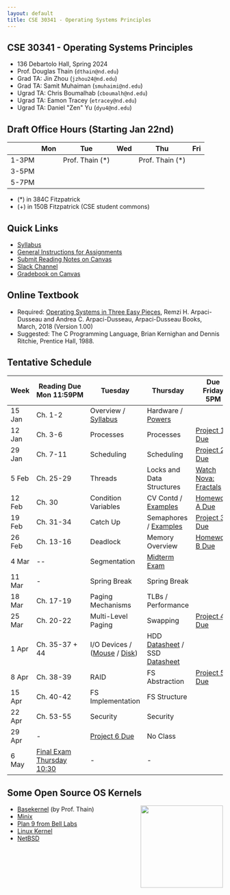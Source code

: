 ```yaml
---
layout: default
title: CSE 30341 - Operating Systems Principles
---
```


## CSE 30341 - Operating Systems Principles

- 136 Debartolo Hall, Spring 2024
- Prof. Douglas Thain (`dthain@nd.edu`)
- Grad TA: Jin Zhou (`jzhou24@nd.edu`)
- Grad TA: Samit Muhaiman (`smuhaimi@nd.edu`)
- Ugrad TA: Chris Boumalhab (`cboumalh@nd.edu`)
- Ugrad TA: Eamon Tracey (`etracey@nd.edu`)
- Ugrad TA: Daniel "Zen" Yu (`dyu4@nd.edu`)

## Draft Office Hours (Starting Jan 22nd)

|      | Mon | Tue | Wed | Thu | Fri |
|------|-----|-----|-----|-----|-----|
|1-3PM |     | Prof. Thain (\*)|     | Prof. Thain (\*) |  |
|3-5PM |     |     |     |     |     |
|5-7PM |     |     |     |     |     |

- (\*) in 384C Fitzpatrick
- (+) in 150B Fitzpatrick (CSE student commons)

## Quick Links

- [Syllabus](syllabus)
- [General Instructions for Assignments](general)
- [Submit Reading Notes on Canvas](https://canvas.nd.edu/courses/82668/assignments)
- [Slack Channel](https://nd-cse.slack.com/archives/C06D9T46UG2)
- [Gradebook on Canvas](https://canvas.nd.edu/courses/82668/gradebook)

## Online Textbook

- Required: [Operating Systems in Three Easy Pieces](https://pages.cs.wisc.edu/~remzi/OSTEP), Remzi H. Arpaci-Dusseau and Andrea C. Arpaci-Dusseau, Arpaci-Dusseau Books, March, 2018 (Version 1.00)
- Suggested: The C Programming Language, Brian Kernighan and Dennis Ritchie, Prentice Hall, 1988.

## Tentative Schedule

|Week|Reading&nbsp;Due Mon&nbsp;11:59PM |Tuesday|Thursday|Due Friday 5PM|
|-----|-----|-----|---|---|
| 15 Jan  | Ch. 1-2 | Overview / [Syllabus](syllabus) | Hardware / [Powers](powers)
| 12 Jan  | Ch. 3-6	| Processes	| Processes | [Project 1 Due](project1)
| 29 Jan  | Ch. 7-11	| Scheduling	| Scheduling	| [Project 2 Due](project2)
| 5 Feb   | Ch. 25-29	| Threads	| Locks and Data Structures | [Watch Nova: Fractals](https://www.youtube.com/watch?v=d0Exnv8Ym7s)
| 12 Feb  | Ch. 30	   | Condition Variables | CV Contd / [Examples](https://github.com/dthain/opsys-sp24/tree/main/examples) | [Homework A Due](homework-scheduling)
| 19 Feb  | Ch. 31-34	| Catch Up | Semaphores / [Examples](https://github.com/dthain/opsys-sp24/tree/main/examples) | [Project 3 Due](project3)
| 26 Feb  | Ch. 13-16	| Deadlock	| Memory Overview	| [Homework B Due](homework-sync)
| 4 Mar         | --	      | Segmentation | [Midterm Exam](midterm)	|
| 11 Mar        | - | Spring Break | Spring Break |
| 18 Mar        | Ch. 17-19	| Paging Mechanisms | TLBs / Performance	| 
| 25 Mar        | Ch. 20-22	| Multi-Level Paging | Swapping	| [Project 4 Due](project4)
| 1 Apr	        | Ch. 35-37 + 44	| I/O Devices / ([Mouse](https://github.com/dthain/basekernel/blob/master/kernel/mouse.c) / [Disk](https://github.com/dthain/basekernel/blob/master/kernel/ata.c))  | HDD [Datasheet](https://www.seagate.com/www-content/datasheets/pdfs/desktop-hdd-8tbDS1770-9-1603US-en_US.pdf) / SSD [Datasheet](https://www.micron.com/-/media/client/global/documents/products/data-sheet/ssd/m550_m2_2280_ssd.pdf) | 
| 8 Apr         | Ch. 38-39	| RAID	| FS Abstraction | [Project 5 Due](project5)
| 15 Apr        | Ch. 40-42	| FS Implementation	| FS Structure |
| 22 Apr        | Ch. 53-55	| Security | Security |
| 29 Apr        | - | [Project 6 Due](project6) | No Class |
| 6 May	        | [Final Exam Thursday 10:30](final) | - | - |

## Some Open Source OS Kernels

<img align="right" height="192" src="http://github.com/dthain/basekernel/raw/master/screenshot-windows.png"/>

- [Basekernel](http://github.com/dthain/basekernel) (by Prof. Thain)
- [Minix](https://www.minix3.org)
- [Plan 9 from Bell Labs](https://9p.io/plan9/)
- [Linux Kernel](https://www.kernel.org)
- [NetBSD](https://www.netbsd.org)

